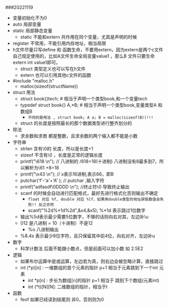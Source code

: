 ###20221119
- 变量初始化不为0
- auto 局部变量
- static 局部静态变量
	- static 不能和extern 共作用在同个变量，尤其是声明的时候
- register 不常用，不能引用内存地址，相当局限
- h文件尽量只写define 和 函数生命，不要用extern，因为extern是两个c文件自己规定使用的，比如A文件生命全局变量value1 ，那么B 文件只要生命extern int value1即可。
  - struct 类型定义也可以写在h文件
  - extern 也可以引用其他c文件的函数
- #include "malloc.h" 
	- malloc(sizeof(structName))
- struct 用法
	- struct book{}tech; # 相当于声明一个类型book,和一个变量tech
	- typedef struct book{} A,*B; # 相当于声明一个类型book,变量类型A 和 数组B
		- ``不同的是用法 , struct book; A a; B = malloc(sizeof(B))!!!``
    - struct 的长度是按照最长的那个数据类型进行整齐划分的
- 除法
  - 求余数和求商 都是整数，且求余数的两个输入都不能是小数
- 字符串
  - strlen 含有\0的 长度，所以是长度+1
  - sizeof 不含有\0 ，长度是正常的逻辑长度
  - printf("\618 \n"); // 八进制的 /618=18(十进制) 八进制没有8最多到7，所以解析为\61 +8=18
  - printf("\x43 \n"); // x表示16进制,表示66，即B
  - putchar('f'-'a'+'A' ); // putchar ,输入字符
  - printf("adfasdf\0DDDD \n"); //终止符\0 导致终止输出
  - scanf 的时候会自动进行匹配格式，最好先进行格式化否则输出不确定
    - ``float 对应 %f, double 对应 %lf，如果用double类型的地址获取数值会失败!! 反之亦然 ``
    - scanf("%2d%*1d%2d",&x4,&x5); %*1d 表示跳过1位数字
  - 输出%5d表示最少需要5位数字，不够的话则向右对其，左边补\u
  - 012 是八进制 = 10（十进制）不是12
    - %o 八进制输出
  - %8.4s 表示最少8位字符，且只保留其中前4位，向右对齐，左边补u
- 数字
  - 科学计数法 后面不能跟小数点，但是前面可以加小数 如 2.5E2 
- 逻辑
  - 如果布尔运算中是或运算，左边若为真，则右边会被忽略计算，直接跳过
  - int (*p)[n] : 一维数组的首个元素的指针 p+1 相当于元素跳到下一个int 元素
    - int *p[n] : 步长为数组[n]的指针 p+1 相当于 跳到下个数组(元素int)
    - int (*t)[N][N]: 二维数组的指针，相当于t 
- 函数
  - feof 如果已经读到结尾则 非0，否则则为0
